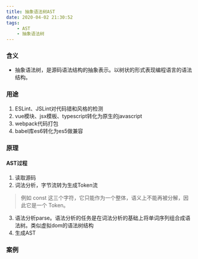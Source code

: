 ```yaml
---
title: 抽象语法树AST
date: 2020-04-02 21:30:52
tags:
    - AST
    - 抽象语法树
---
```


### 含义
* 抽象语法树，是源码语法结构的抽象表示。以树状的形式表现编程语言的语法结构。

### 用途
1. ESLint、JSLint对代码错和风格的检测 
2. vue模块、jsx模板、typescript转化为原生的javascript
3. webpack代码打包
4. babel库es6转化为es5做兼容


### 原理
#### AST过程
1. 读取源码
2. 词法分析，字节流转为生成Token流
> 例如 const 这三个字符，它只能作为一个整体，语义上不能再被分解，因此它是一个 Token。
3. 语法分析parse。语法分析的任务是在词法分析的基础上将单词序列组合成语法树。类似虚拟dom的语法树结构
4. 生成AST

### 案例